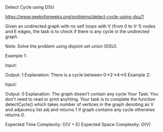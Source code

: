 Detect Cycle using DSU

https://www.geeksforgeeks.org/problems/detect-cycle-using-dsu/1

Given an undirected graph with no self loops with V (from 0 to V-1) nodes and E edges, the task is to check if there is any cycle in the undirected graph.

Note: Solve the problem using disjoint set union (DSU).

Example 1:

Input: 

Output: 1
Explanation: There is a cycle between 0->2->4->0
Example 2:

Input: 

Output: 0
Explanation: The graph doesn't contain any cycle
Your Task:
You don't need to read or print anyhting. Your task is to complete the function detectCycle() which takes number of vertices in the graph denoting as V and adjacency list adj and returns 1 if graph contains any cycle otherwise returns 0.

Expected Time Complexity: O(V + E)
Expected Space Complexity: O(V)
